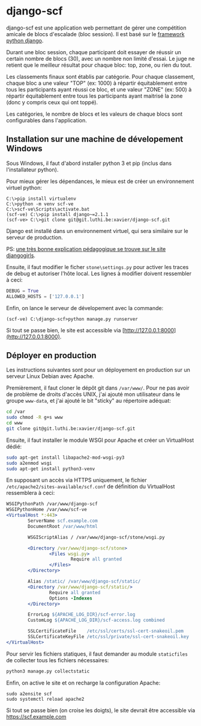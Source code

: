django-scf
==========

django-scf est une application web permettant de gérer une compétition amicale de blocs d'escalade (bloc session). Il est basé sur le [framework python django][djangoproject].

Durant une bloc session, chaque participant doit essayer de réussir un certain nombre de blocs (30), avec un nombre non limité d'essai.  Le juge ne retient que le meilleur résultat pour chaque bloc: top, zone, ou rien du tout.

Les classements finaux sont établis par catégorie.  Pour chaque classement, chaque bloc a une valeur "TOP" (ex: 1000) à répartir équitablement entre tous les participants ayant réussi ce bloc, et une valeur "ZONE" (ex: 500) à répartir équitablement entre tous les participants ayant maitrisé la zone (donc y compris ceux qui ont toppé).

Les catégories, le nombre de blocs et les valeurs de chaque blocs sont configurables dans l'application.

[djangoproject]:https://www.djangoproject.com/

Installation sur une machine de dévelopement Windows
-----------------------------------------------------

Sous Windows, il faut d'abord installer python 3 et pip (inclus dans l'installateur python).

Pour mieux gérer les dépendances, le mieux est de créer un environnement virtuel python:

```
C:\>pip install virtualenv
C:\>python -m venv scf-ve
C:\>scf-ve\Scripts\activate.bat
(scf-ve) C:\>pip install django~=2.1.1
(scf-ve> C:\>git clone git@git.luthi.be:xavier/django-scf.git
```
Django est installé dans un environnement virtuel, qui sera similaire sur le serveur de production.

PS: [une très bonne explication pédagogique se trouve sur le site djangogirls][djangogirls virtualenv].

Ensuite, il faut modifier le ficher `stone\settings.py` pour activer les traces de debug et autoriser l'hôte local. Les lignes à modifier doivent ressembler à ceci:
```python
DEBUG = True
ALLOWED_HOSTS = ['127.0.0.1']
```

Enfin, on lance le serveur de dévelopement avec la commande:
```
(scf-ve) C:\django-scf>python manage.py runserver
```
Si tout se passe bien, le site est accessible via [http://127.0.0.1:8000](http://127.0.0.1:8000).

[djangogirls virtualenv]:https://tutorial.djangogirls.org/fr/django_installation/#lenvironnement-virtuel


Déployer en production
----------------------

Les instructions suivantes sont pour un déployement en production sur un serveur Linux Debian avec Apache.

Premièrement, il faut cloner le dépôt git dans `/var/www/`.  Pour ne pas avoir de problème de droits d'accès UNIX, j'ai ajouté mon utilisateur dans le groupe `www-data`, et j'ai ajouté le bit "sticky" au répertoire adéquat:
```bash
cd /var
sudo chmod -R g+s www
cd www
git clone git@git.luthi.be:xavier/django-scf.git
```

Ensuite, il faut installer le module WSGI pour Apache et créer un VirtualHost dédié:
```bash
sudo apt-get install libapache2-mod-wsgi-py3
sudo a2enmod wsgi
sudo apt-get install python3-venv
```

En supposant un accès via HTTPS uniquement, le fichier `/etc/apache2/sites-available/scf.conf` de définition du VirtualHost ressemblera à ceci:
```Apache
WSGIPythonPath /var/www/django-scf
WSGIPythonHome /var/www/scf-ve
<VirtualHost *:443>
        ServerName scf.example.com
        DocumentRoot /var/www/html

        WSGIScriptAlias / /var/www/django-scf/stone/wsgi.py

        <Directory /var/www/django-scf/stone>
                <Files wsgi.py>
                        Require all granted
                </Files>
        </Directory>

        Alias /static/ /var/www/django-scf/static/
        <Directory /var/www/django-scf/static/>
                Require all granted
                Options -Indexes
        </Directory>

        ErrorLog ${APACHE_LOG_DIR}/scf-error.log
        CustomLog ${APACHE_LOG_DIR}/scf-access.log combined

        SSLCertificateFile    /etc/ssl/certs/ssl-cert-snakeoil.pem
        SSLCertificateKeyFile /etc/ssl/private/ssl-cert-snakeoil.key
</VirtualHost>
```

Pour servir les fichiers statiques, il faut demander au module `staticfiles` de collecter tous les fichiers nécessaires:
```bash
python3 manage.py collectstatic
```


Enfin, on active le site et on recharge la configuration Apache:
```
sudo a2ensite scf
sudo systemctl reload apache2
```

Si tout se passe bien (on croise les doigts), le site devrait être accessible via https://scf.example.com

